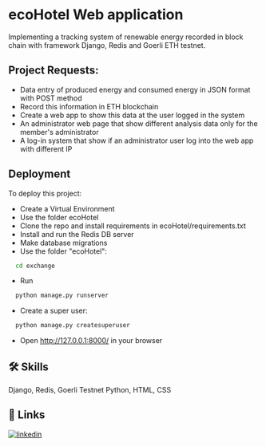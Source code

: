 # ecoHotel Web application
Implementing a tracking system of renewable energy recorded in block chain with framework Django, Redis and Goerli ETH testnet.


## Project Requests:

- Data entry of produced energy and consumed energy in JSON format with POST method
- Record this information in ETH blockchain
- Create a web app to show this data at the user logged in the system
- An administrator web page that show different analysis data only for the member's administrator
- A log-in system that show if an administrator user log into the web app with different IP
    


## Deployment

To deploy this project:
- Create a Virtual Environment
- Use the folder ecoHotel
- Clone the repo and install requirements in ecoHotel/requirements.txt
- Install and run the Redis DB server
- Make database migrations
- Use the folder "ecoHotel":

```bash
  cd exchange
```

- Run 
```bash
  python manage.py runserver
```
- Create a super user:

```bash
  python manage.py createsuperuser
```

- Open http://127.0.0.1:8000/ in your browser

## 🛠 Skills
Django, Redis, Goerli Testnet Python, HTML, CSS


## 🔗 Links
[![linkedin](https://img.shields.io/badge/linkedin-0A66C2?style=for-the-badge&logo=linkedin&logoColor=white)](https://www.linkedin.com/in/foschimatteo/)
